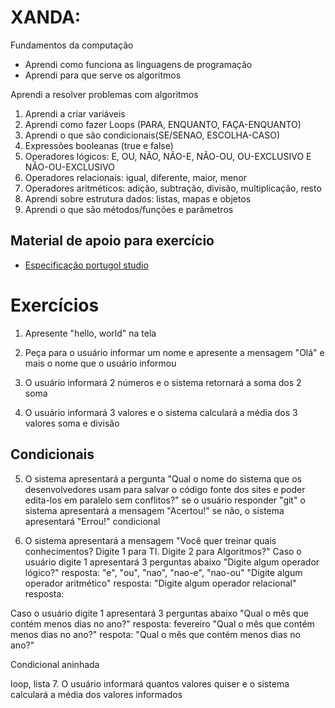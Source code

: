  # XANDA:
 Fundamentos da computação
  - Aprendi como funciona as linguagens de programação
  - Aprendi para que serve os algoritmos

Aprendi a resolver problemas com algoritmos
  1. Aprendi a criar variáveis
  2. Aprendi como fazer Loops (PARA, ENQUANTO, FAÇA-ENQUANTO)
  3. Aprendi o que são condicionais(SE/SENAO, ESCOLHA-CASO)
  4. Expressões booleanas (true e false)
  5. Operadores lógicos: E, OU, NÃO, NÃO-E, NÃO-OU, OU-EXCLUSIVO E NÃO-OU-EXCLUSIVO
  6. Operadores relacionais: igual, diferente, maior, menor
  7. Operadores aritméticos: adição, subtração, divisão, multiplicação, resto
  8. Aprendi sobre estrutura dados: listas, mapas e objetos
  9. Aprendi o que são métodos/funções e parâmetros

## Material de apoio para exercício
 - [Especificação portugol studio](spec-portugol.md)

# Exercícios

1. Apresente "hello, world" na tela

2. Peça para o usuário informar um nome e apresente a mensagem "Olá" e mais o nome que o usuário informou

3. O usuário informará 2 números e o sistema retornará a soma dos 2
soma

4. O usuário informará 3 valores e o sistema calculará a média dos 3 valores
soma e divisão

##



## Condicionais
5. O sistema apresentará a pergunta "Qual o nome do sistema que os desenvolvedores usam para salvar o código fonte dos sites e poder edita-los em paralelo sem conflitos?" se o usuário responder "git" 
o sistema apresentará a mensagem "Acertou!" se não, o sistema apresentará "Errou!"
condicional


6. O sistema apresentará a mensagem "Você quer treinar quais conhecimentos?
Digite 1 para TI. 
Digite 2 para Algoritmos?"
Caso o usuário digite 1 apresentará 3 perguntas abaixo
"Digite algum operador lógico?" resposta: "e", "ou", "nao", "nao-e", "nao-ou"
"Digite algum operador aritmético" resposta: 
"Digite algum operador relacional" resposta: 

Caso o usuário digite 1 apresentará 3 perguntas abaixo
"Qual o mês que contém menos dias no ano?" resposta: fevereiro
"Qual o mês que contém menos dias no ano?" respota: 
"Qual o mês que contém menos dias no ano?"




Condicional aninhada

loop, lista
7. O usuário informará quantos valores quiser e o sistema calculará a média dos valores informados

















